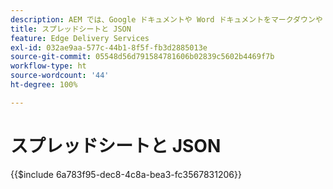 ```yaml
---
description: AEM では、Google ドキュメントや Word ドキュメントをマークダウンや HTML マークアップに変換するだけでなく、スプレッドシート（Microsoft Excel ブックや Google スプレッドシート）を、web サイトや web アプリケーションで簡単に使用できる JSON ファイルに変換します。
title: スプレッドシートと JSON
feature: Edge Delivery Services
exl-id: 032ae9aa-577c-44b1-8f5f-fb3d2885013e
source-git-commit: 05548d56d791584781606b02839c5602b4469f7b
workflow-type: ht
source-wordcount: '44'
ht-degree: 100%

---
```


# スプレッドシートと JSON

{{$include 6a783f95-dec8-4c8a-bea3-fc3567831206}}
